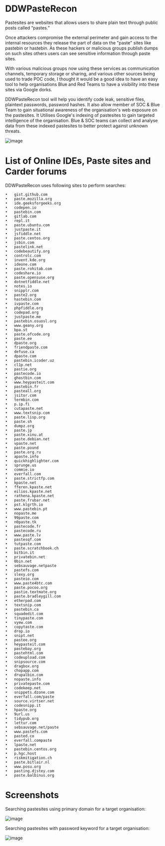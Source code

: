 # DDWPasteRecon

Pastesites are websites that allows users to share plain text through public posts called “pastes.” 

Once attackers compromise the external perimeter and gain access to the internal resources they release the part of data on the "paste" sites like pastebin or hastebin. As these hackers or malicious groups publish dumps on such sites others users can see sensitive information through paste sites.

With various malicious groups now using these services as communication channels, temporary storage or sharing, and various other sources being used to trade POC code, I thought it would be a good idea to have an easy tool to help organisations Blue and Red Teams to have a visibility into these sites via Google dorks. 

DDWPasteRecon tool will help you identify code leak, sensitive files, plaintext passwords, password hashes. It also allow member of SOC & Blue Team to gain situational awareness of the organisation's web exposure on the pastesites. It Utilises Google's indexing of pastesites to gain targeted intelligence of the organisation. Blue & SOC teams can collect and analyse data from these indexed pastesites to better protect against unknown threats.

![image](https://user-images.githubusercontent.com/3501170/162573567-63605637-0c05-4f80-bb7e-f8e67bbe9370.png)


# List of Online IDEs, Paste sites and Carder forums

DDWPasteRecon uses following sites to perform searches:

```
•	gist.github.com
•	paste.mozilla.org
•	ide.geeksforgeeks.org
•	codepen.io
•	pastebin.com
•	gitlab.com
•	repl.it
•	paste.ubuntu.com
•	justpaste.it
•	jsfiddle.net
•	paste.centos.org
•	jsbin.com
•	pastelink.net
•	codebeautify.org
•	controlc.com
•	invent.kde.org
•	ideone.com
•	paste.rohitab.com
•	codeshare.io
•	paste.opensuse.org
•	dotnetfiddle.net
•	notes.io
•	snipplr.com
•	paste2.org
•	hastebin.com
•	ivpaste.com
•	phpfiddle.org
•	codepad.org
•	justpaste.me
•	pastebin.osuosl.org
•	www.geany.org
•	bpa.st
•	paste.ofcode.org
•	paste.ee
•	dpaste.org
•	friendpaste.com
•	defuse.ca
•	dpaste.com
•	pastebin.icoder.uz
•	cl1p.net
•	pastie.org
•	pastecode.io
•	ghostbin.com
•	www.heypasteit.com
•	pastebin.fr
•	pasteall.org
•	jsitor.com
•	termbin.com
•	p.ip.fi
•	cutapaste.net
•	www.textsnip.com
•	paste.lisp.org
•	paste.sh
•	dumpz.org
•	paste.jp
•	paste.xinu.at
•	paste.debian.net
•	vpaste.net
•	paste.pound
•	paste.org.ru
•	apaste.info
•	quickhighlighter.com
•	sprunge.us
•	commie.io
•	everfall.com
•	paste.strictfp.com
•	kpaste.net
•	fferen.kpaste.net
•	eilios.kpaste.net
•	rathena.kpaste.net
•	paste.frubar.net
•	pst.klgrth.io
•	www.pastebin.pt
•	nopaste.me
•	99paste.com
•	n0paste.tk
•	pastecode.fr
•	pastecode.ru
•	www.paste.lv
•	pastesqf.com
•	tutpaste.com
•	paste.scratchbook.ch
•	bitbin.it
•	privatebin.net
•	0bin.net
•	sebsauvage.netpaste
•	pastefs.com
•	slexy.org
•	pasteio.com
•	www.paste4btc.com
•	paste.pocoo.org
•	pastie.textmate.org
•	paste.bradleygill.com
•	etherpad.com
•	textsnip.com
•	pastebin.ca
•	squadedit.com
•	tinypaste.com
•	vyew.com
•	copytaste.com
•	drop.io
•	snipt.net
•	pastee.org
•	heypasteit.com
•	pastebay.org
•	pastehtml.com
•	codeupload.com
•	snipsource.com
•	dragbox.org
•	chopapp.com
•	drupalbin.com
•	nopaste.info
•	privatepaste.com
•	codekeep.net
•	snippets.dzone.com
•	everfall.com/paste
•	source.virtser.net
•	codesnipp.it
•	hpaste.org
•	9url.us
•	tidypub.org
•	lettur.com
•	sebsauvage.net/paste
•	www.pastefs.com
•	pasted.co
•	everfall.compaste
•	lpaste.net
•	pastebin.centos.org
•	p.hgc.host
•	riskmitigation.ch
•	paste.bitlair.nl
•	www.posu.org
•	pasting.djstey.com
•	paste.balbinus.org
```

# Screenshots

Searching pastesites using primary domain for a target organisation:

![image](https://user-images.githubusercontent.com/3501170/162573895-2d4e627c-8a40-4f47-94e9-c2a3cb4acc2a.png)

Searching pastesites with password keyword for a target organisation:
 
![image](https://user-images.githubusercontent.com/3501170/162574414-a652626d-dd1d-4e6c-b0dd-773e3a223d35.png)



